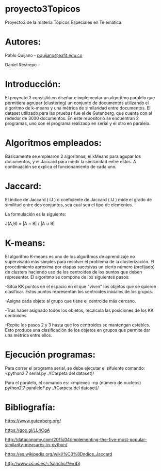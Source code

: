 # proyecto3Topicos
Proyecto3 de la materia Tópicos Especiales en Telemática. 

# Autores:

Pablo Quijano - pquijano@eafit.edu.co

Daniel Restrepo -

# Introducción:

El proyecto 3 consistió en diseñar e implementar un algoritmo paralelo que permitiera agrupar (clustering) un conjunto de documentos utilizando el algoritmo de k–means y una métrica de similaridad entre documentos. El dataset utilizado para las pruebas fue el de Gutenberg, que cuenta con al rededor de 3000 documentos. En este repositorio se encuentran 2 programas, uno con el programa realizado en serial y el otro en paralelo.

# Algoritmos empleados:

Básicamente se emplearon 2 algoritmos, el kMeans para agupar los documentos, y el Jaccard para medir la similaridad entre estos. A continuación se explica el funcionamiento de cada uno.

# Jaccard:

El índice de Jaccard ( IJ ) o coeficiente de Jaccard ( IJ ) mide el grado de similitud entre dos conjuntos, sea cual sea el tipo de elementos.

La formulación es la siguiente:

J(A,B) = |A ∩ B| / |A ∪ B|

# K-means:

El algoritmo K-means es uno de los algoritmos de aprendizaje no supervisado más simples para resolver el problema de la clusterización. El procedimiento aproxima por etapas sucesivas un cierto número (prefijado) de clusters haciendo uso de los centroides de los puntos que deben representar.
El algoritmo se compone de los siguientes pasos:

-Sitúa KK puntos en el espacio en el que "viven" los objetos que se quieren clasificar. Estos puntos representan los centroides iniciales de los grupos.

-Asigna cada objeto al grupo que tiene el centroide más cercano.

-Tras haber asignado todos los objetos, recalcula las posiciones de los KK centroides.

-Repite los pasos 2 y 3 hasta que los centroides se mantengan estables. Esto produce una clasificación de los objetos en grupos que permite dar una métrica entre ellos.

# Ejecución programas:

Para correr el programa serial, se debe ejecutar el sifuiente comando: <python2.7 serial.py ./(Carpeta del dataset)/

Para el paralelo, el comando es: <mpiexec -np (número de nucleos) python2.7 paraleloF.py ./(Carpeta del dataset)/

# Bibliografía:

https://www.gutenberg.org/

https://goo.gl/LL4CgA

http://dataconomy.com/2015/04/implementing-the-five-most-popular-similarity-measures-in-python/

https://es.wikipedia.org/wiki/%C3%8Dndice_Jaccard

http://www.cs.us.es/~fsancho/?e=43


